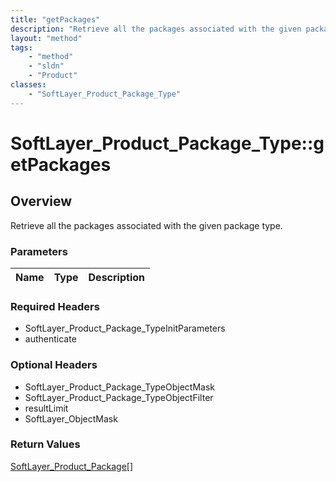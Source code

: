 ```yaml
---
title: "getPackages"
description: "Retrieve all the packages associated with the given package type."
layout: "method"
tags:
    - "method"
    - "sldn"
    - "Product"
classes:
    - "SoftLayer_Product_Package_Type"
---
```

# SoftLayer_Product_Package_Type::getPackages
## Overview 
Retrieve all the packages associated with the given package type.

### Parameters 
|Name | Type | Description |
| --- | --- | --- |


### Required Headers
* SoftLayer_Product_Package_TypeInitParameters
* authenticate

### Optional Headers
* SoftLayer_Product_Package_TypeObjectMask
* SoftLayer_Product_Package_TypeObjectFilter
* resultLimit
* SoftLayer_ObjectMask

### Return Values
<a href='/reference/datatypes/SoftLayer_Product_Package'>SoftLayer_Product_Package[] </a>

